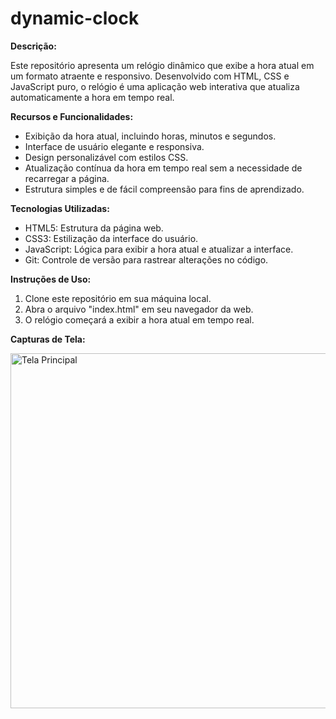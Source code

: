 # dynamic-clock

**Descrição:**

Este repositório apresenta um relógio dinâmico que exibe a hora atual em um formato atraente e responsivo. Desenvolvido com HTML, CSS e JavaScript puro, o relógio é uma aplicação web interativa que atualiza automaticamente a hora em tempo real.

**Recursos e Funcionalidades:**

- Exibição da hora atual, incluindo horas, minutos e segundos.
- Interface de usuário elegante e responsiva.
- Design personalizável com estilos CSS.
- Atualização contínua da hora em tempo real sem a necessidade de recarregar a página.
- Estrutura simples e de fácil compreensão para fins de aprendizado.

**Tecnologias Utilizadas:**

- HTML5: Estrutura da página web.
- CSS3: Estilização da interface do usuário.
- JavaScript: Lógica para exibir a hora atual e atualizar a interface.
- Git: Controle de versão para rastrear alterações no código.

**Instruções de Uso:**

1. Clone este repositório em sua máquina local.
2. Abra o arquivo "index.html" em seu navegador da web.
3. O relógio começará a exibir a hora atual em tempo real.

**Capturas de Tela:**

 <img src="WebAnime - OnePiece/Captura de tela 2023-08-27 231846.png" alt="Tela Principal" width="1066px" height="568px">
